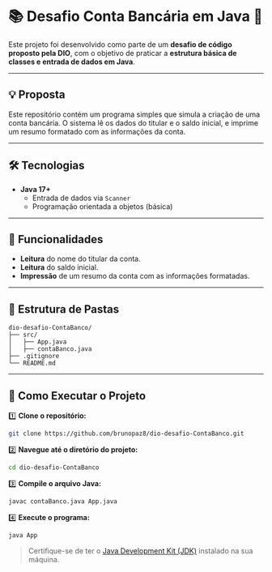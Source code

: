# 📚 Desafio Conta Bancária em Java 🏦

Este projeto foi desenvolvido como parte de um **desafio de código proposto pela DIO**, com o objetivo de praticar a **estrutura básica de classes e entrada de dados em Java**.

---

## 💡 Proposta

Este repositório contém um programa simples que simula a criação de uma conta bancária. O sistema lê os dados do titular e o saldo inicial, e imprime um resumo formatado com as informações da conta.

---

## 🛠️ Tecnologias

* **Java 17+**
  - Entrada de dados via `Scanner`
  - Programação orientada a objetos (básica)

---

## 🔧 Funcionalidades

* **Leitura** do nome do titular da conta.
* **Leitura** do saldo inicial.
* **Impressão** de um resumo da conta com as informações formatadas.

---

## 📂 Estrutura de Pastas

```
dio-desafio-ContaBanco/
├── src/
│   ├── App.java
│   ├── contaBanco.java
├── .gitignore
└── README.md
```

---

## 🚀 Como Executar o Projeto

1️⃣ **Clone o repositório:**

```bash
git clone https://github.com/brunopaz8/dio-desafio-ContaBanco.git
```

2️⃣ **Navegue até o diretório do projeto:**

```bash
cd dio-desafio-ContaBanco
```

3️⃣ **Compile o arquivo Java:**

```bash
javac contaBanco.java App.java
```

4️⃣ **Execute o programa:**

```bash
java App
```

> Certifique-se de ter o [Java Development Kit (JDK)](https://www.oracle.com/java/technologies/javase-downloads.html) instalado na sua máquina.
